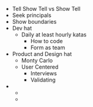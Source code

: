 - Tell Show Tell vs Show Tell
- Seek principals
- Show boundaries
- Dev hat
	- Daily at least hourly katas
		- How to code
		- Form as team
- Product and Design hat
	- Monty Carlo
	- User Centered
		- Interviews
		- Validating
-
	-
	-
